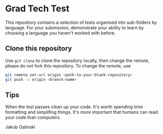 # Grad Tech Test

This repository contains a selection of tests organised into sub-folders by language.
For your submission, demonstrate your ability to learn by choosing a language you haven't worked with before.

## Clone this repository

Use `git clone` to clone the repository locally, then change the remote, please do not fork this repository. To change the remote, use

```bash
git remote set-url origin <path-to-your-blank-repository>
git push -u origin <branch-name>
```

## Tips

When the test passes clean up your code.
It's worth spending time formatting and simplifing things.
It's more important that humans can read your code than computers.

Jakub Galinski
